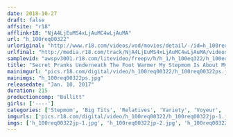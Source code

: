 ```yaml
---
date: 2018-10-27
draft: false
affsite: "r18"
afflinkr18: "NjA4LjEuMS4xLjAuMC4wLjAuMA"
url: "h_100req00322"
urloriginal: "http://www.r18.com/videos/vod/movies/detail/-/id=h_100req00322"
urlfinal: "http://media.r18.com/track/NjA4LjEuMS4xLjAuMC4wLjAuMA/videos/vod/movies/detail/-/id=h_100req00322"
samplevid: "awspv3001.r18.com/litevideo/freepv/h/h_1/h_100eq322/h_100eq322_dmb_w.mp4"
title: "Secret Pranks Underneath The Foot Warmer My Stepmom Is About My Age And Bursting With Lust Wicked Incest Creampie Raw Footage 2"
mainimgurl: "pics.r18.com/digital/video/h_100req00322/h_100req00322ps.jpg"
mainimgs: "h_100req00322ps.jpg"
releasedate: "Jan. 10, 2017"
duration: 215
productioncomp: "Bullitt"
girls: ['----']
categories: ['Stepmom', 'Big Tits', 'Relatives', 'Variety', 'Voyeur', 'Amateur', 'Creampie', 'Hi-Def']
imgurls: ['pics.r18.com/digital/video/h_100req00322/h_100req00322jp-1.jpg', 'pics.r18.com/digital/video/h_100req00322/h_100req00322jp-2.jpg', 'pics.r18.com/digital/video/h_100req00322/h_100req00322jp-3.jpg', 'pics.r18.com/digital/video/h_100req00322/h_100req00322jp-4.jpg', 'pics.r18.com/digital/video/h_100req00322/h_100req00322jp-5.jpg', 'pics.r18.com/digital/video/h_100req00322/h_100req00322jp-6.jpg', 'pics.r18.com/digital/video/h_100req00322/h_100req00322jp-7.jpg', 'pics.r18.com/digital/video/h_100req00322/h_100req00322jp-8.jpg', 'pics.r18.com/digital/video/h_100req00322/h_100req00322jp-9.jpg', 'pics.r18.com/digital/video/h_100req00322/h_100req00322jp-10.jpg', 'pics.r18.com/digital/video/h_100req00322/h_100req00322jp-11.jpg', 'pics.r18.com/digital/video/h_100req00322/h_100req00322jp-12.jpg', 'pics.r18.com/digital/video/h_100req00322/h_100req00322jp-13.jpg', 'pics.r18.com/digital/video/h_100req00322/h_100req00322jp-14.jpg', 'pics.r18.com/digital/video/h_100req00322/h_100req00322jp-15.jpg', 'pics.r18.com/digital/video/h_100req00322/h_100req00322jp-16.jpg', 'pics.r18.com/digital/video/h_100req00322/h_100req00322jp-17.jpg', 'pics.r18.com/digital/video/h_100req00322/h_100req00322jp-18.jpg', 'pics.r18.com/digital/video/h_100req00322/h_100req00322jp-19.jpg', 'pics.r18.com/digital/video/h_100req00322/h_100req00322jp-20.jpg']
imgs: ['h_100req00322jp-1.jpg', 'h_100req00322jp-2.jpg', 'h_100req00322jp-3.jpg', 'h_100req00322jp-4.jpg', 'h_100req00322jp-5.jpg', 'h_100req00322jp-6.jpg', 'h_100req00322jp-7.jpg', 'h_100req00322jp-8.jpg', 'h_100req00322jp-9.jpg', 'h_100req00322jp-10.jpg', 'h_100req00322jp-11.jpg', 'h_100req00322jp-12.jpg', 'h_100req00322jp-13.jpg', 'h_100req00322jp-14.jpg', 'h_100req00322jp-15.jpg', 'h_100req00322jp-16.jpg', 'h_100req00322jp-17.jpg', 'h_100req00322jp-18.jpg', 'h_100req00322jp-19.jpg', 'h_100req00322jp-20.jpg']
---
```


